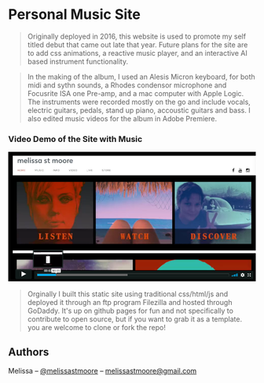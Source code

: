 
# Personal Music Site

> Originally deployed in 2016, this website is used to promote my self titled debut that came out late that year. Future plans for the site are to add css animations, a reactive music player, and an interactive AI based instrument functionality.

> In the making of the album, I used an Alesis Micron keyboard, for both midi and sythn sounds, a Rhodes condensor microphone and Focusrite ISA one Pre-amp, and a mac computer with Apple Logic. The instruments were recorded mostly on the go and include vocals, electric guitars, pedals, stand up piano, accoustic guitars and bass. I also edited music videos for the album in Adobe Premiere.

### Video Demo of the Site with Music

[![Melissa-St-Moore-Music-Website-Demo](screenshots/demo_video_cover.png)](https://vimeo.com/257570764 "Melissa St Moore Music Site - Click to Listen/Watch!")

> Orginally I built this static site using traditional css/html/js and deployed it through an ftp program Filezilla and hosted through GoDaddy. It's up on github pages for fun and not specifically to contribute to open source, but if you want to grab it as a template. you are welcome to clone or fork the repo! 

## Authors

Melissa – [@melissastmoore](https://youtube.com/melissastmoore) – melissastmoore@gmail.com
